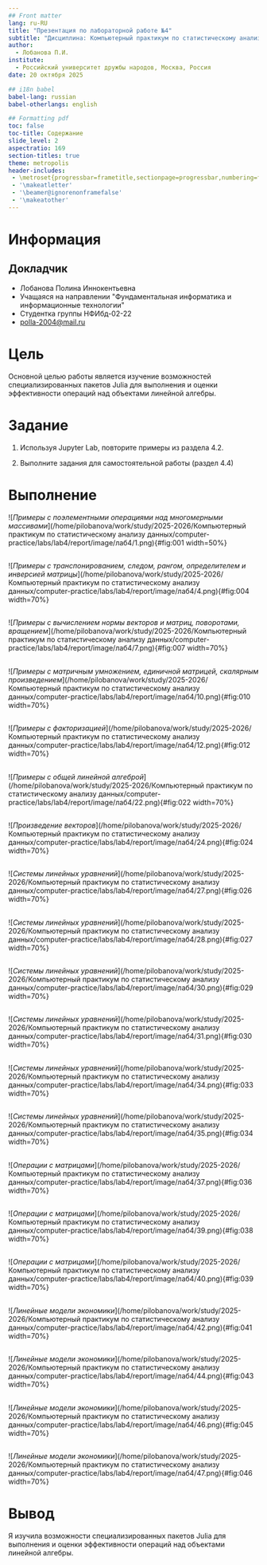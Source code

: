 ```yaml
---
## Front matter
lang: ru-RU
title: "Презентация по лабораторной работе №4"
subtitle: "Дисциплина: Компьютерный практикум по статистическому анализу данных"
author:
  - Лобанова П.И.
institute:
  - Российский университет дружбы народов, Москва, Россия
date: 20 октября 2025

## i18n babel
babel-lang: russian
babel-otherlangs: english

## Formatting pdf
toc: false
toc-title: Содержание
slide_level: 2
aspectratio: 169
section-titles: true
theme: metropolis
header-includes:
 - \metroset{progressbar=frametitle,sectionpage=progressbar,numbering=fraction}
 - '\makeatletter'
 - '\beamer@ignorenonframefalse'
 - '\makeatother'
---
```


# Информация

## Докладчик


  * Лобанова Полина Иннокентьевна
  * Учащаяся на направлении "Фундаментальная информатика и информационные технологии"
  * Студентка группы НФИбд-02-22
  * [polla-2004@mail.ru](polla-2004@mail.ru)
  

# Цель

Основной целью работы является изучение возможностей специализированных пакетов Julia для выполнения и оценки эффективности операций над объектами линейной алгебры.

# Задание

1. Используя Jupyter Lab, повторите примеры из раздела 4.2.

2. Выполните задания для самостоятельной работы (раздел 4.4)

# Выполнение

![*Примеры с поэлементными операциями над многомерными массивами*](/home/pilobanova/work/study/2025-2026/Компьютерный практикум по статистическому анализу данных/computer-practice/labs/lab4/report/image/лаб4/1.png){#fig:001 width=50%}

## 

![*Примеры с транспонированием, следом, рангом, определителем и инверсией матрицы*](/home/pilobanova/work/study/2025-2026/Компьютерный практикум по статистическому анализу данных/computer-practice/labs/lab4/report/image/лаб4/4.png){#fig:004 width=70%}

## 

![*Примеры с вычислением нормы векторов и матриц, поворотами, вращением*](/home/pilobanova/work/study/2025-2026/Компьютерный практикум по статистическому анализу данных/computer-practice/labs/lab4/report/image/лаб4/7.png){#fig:007 width=70%}

## 

![*Примеры с матричным умножением, единичной матрицей, скалярным произведением*](/home/pilobanova/work/study/2025-2026/Компьютерный практикум по статистическому анализу данных/computer-practice/labs/lab4/report/image/лаб4/10.png){#fig:010 width=70%}

## 

![*Примеры с факторизацией*](/home/pilobanova/work/study/2025-2026/Компьютерный практикум по статистическому анализу данных/computer-practice/labs/lab4/report/image/лаб4/12.png){#fig:012 width=70%}

## 

![*Примеры с общей линейной алгеброй*](/home/pilobanova/work/study/2025-2026/Компьютерный практикум по статистическому анализу данных/computer-practice/labs/lab4/report/image/лаб4/22.png){#fig:022 width=70%}

## 

![*Произведение векторов*](/home/pilobanova/work/study/2025-2026/Компьютерный практикум по статистическому анализу данных/computer-practice/labs/lab4/report/image/лаб4/24.png){#fig:024 width=70%}

## 

![*Системы линейных уравнений*](/home/pilobanova/work/study/2025-2026/Компьютерный практикум по статистическому анализу данных/computer-practice/labs/lab4/report/image/лаб4/27.png){#fig:026 width=70%}

##

![*Системы линейных уравнений*](/home/pilobanova/work/study/2025-2026/Компьютерный практикум по статистическому анализу данных/computer-practice/labs/lab4/report/image/лаб4/28.png){#fig:027 width=70%}

## 

![*Системы линейных уравнений*](/home/pilobanova/work/study/2025-2026/Компьютерный практикум по статистическому анализу данных/computer-practice/labs/lab4/report/image/лаб4/30.png){#fig:029 width=70%}

## 

![*Системы линейных уравнений*](/home/pilobanova/work/study/2025-2026/Компьютерный практикум по статистическому анализу данных/computer-practice/labs/lab4/report/image/лаб4/31.png){#fig:030 width=70%}

## 

![*Системы линейных уравнений*](/home/pilobanova/work/study/2025-2026/Компьютерный практикум по статистическому анализу данных/computer-practice/labs/lab4/report/image/лаб4/34.png){#fig:033 width=70%}

## 

![*Системы линейных уравнений*](/home/pilobanova/work/study/2025-2026/Компьютерный практикум по статистическому анализу данных/computer-practice/labs/lab4/report/image/лаб4/35.png){#fig:034 width=70%}

## 

![*Операции с матрицами*](/home/pilobanova/work/study/2025-2026/Компьютерный практикум по статистическому анализу данных/computer-practice/labs/lab4/report/image/лаб4/37.png){#fig:036 width=70%}

##

![*Операции с матрицами*](/home/pilobanova/work/study/2025-2026/Компьютерный практикум по статистическому анализу данных/computer-practice/labs/lab4/report/image/лаб4/39.png){#fig:038 width=70%}

## 

![*Операции с матрицами*](/home/pilobanova/work/study/2025-2026/Компьютерный практикум по статистическому анализу данных/computer-practice/labs/lab4/report/image/лаб4/40.png){#fig:039 width=70%}

## 

![*Линейные модели экономики*](/home/pilobanova/work/study/2025-2026/Компьютерный практикум по статистическому анализу данных/computer-practice/labs/lab4/report/image/лаб4/42.png){#fig:041 width=70%}

## 

![*Линейные модели экономики*](/home/pilobanova/work/study/2025-2026/Компьютерный практикум по статистическому анализу данных/computer-practice/labs/lab4/report/image/лаб4/44.png){#fig:043 width=70%}

## 

![*Линейные модели экономики*](/home/pilobanova/work/study/2025-2026/Компьютерный практикум по статистическому анализу данных/computer-practice/labs/lab4/report/image/лаб4/46.png){#fig:045 width=70%}

## 

![*Линейные модели экономики*](/home/pilobanova/work/study/2025-2026/Компьютерный практикум по статистическому анализу данных/computer-practice/labs/lab4/report/image/лаб4/47.png){#fig:046 width=70%}

# Вывод

Я изучила возможности специализированных пакетов Julia для выполнения и оценки эффективности операций над объектами линейной алгебры.
